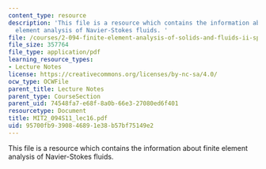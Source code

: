 ```yaml
---
content_type: resource
description: 'This file is a resource which contains the information about finite
  element analysis of Navier-Stokes fluids. '
file: /courses/2-094-finite-element-analysis-of-solids-and-fluids-ii-spring-2011/95700fb9390846891e38b57bf75149e2_MIT2_094S11_lec16.pdf
file_size: 357764
file_type: application/pdf
learning_resource_types:
- Lecture Notes
license: https://creativecommons.org/licenses/by-nc-sa/4.0/
ocw_type: OCWFile
parent_title: Lecture Notes
parent_type: CourseSection
parent_uid: 74548fa7-e68f-8a0b-66e3-27080ed6f401
resourcetype: Document
title: MIT2_094S11_lec16.pdf
uid: 95700fb9-3908-4689-1e38-b57bf75149e2
---
```

This file is a resource which contains the information about finite element analysis of Navier-Stokes fluids. 